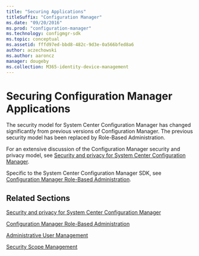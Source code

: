 ```yaml
---
title: "Securing Applications"
titleSuffix: "Configuration Manager"
ms.date: "09/20/2016"
ms.prod: "configuration-manager"
ms.technology: configmgr-sdk
ms.topic: conceptual
ms.assetid: fffd97ed-bbd8-482c-9d3e-0a566bfed8a6
author: aczechowski
ms.author: aaroncz
manager: dougeby
ms.collection: M365-identity-device-management
---
```

# Securing Configuration Manager Applications
The security model for System Center Configuration Manager has changed significantly from previous versions of Configuration Manager. The previous security model has been replaced by Role-Based Administration.  

 For an extensive discussion of the Configuration Manager security and privacy model, see [Security and privacy for System Center Configuration Manager](https://technet.microsoft.com/library/mt622694.aspx).  

 Specific to the System Center Configuration Manager SDK, see [Configuration Manager Role-Based Administration](../../../develop/core/servers/configure/role-based-administration.md).  

## Related Sections  
 [Security and privacy for System Center Configuration Manager](https://technet.microsoft.com/library/mt622694.aspx)  

 [Configuration Manager Role-Based Administration](../../../develop/core/servers/configure/role-based-administration.md)  

 [Administrative User Management](../../../develop/core/servers/configure/administrative-user-management.md)  

 [Security Scope Management](../../../develop/core/servers/configure/security-scope-management.md)
